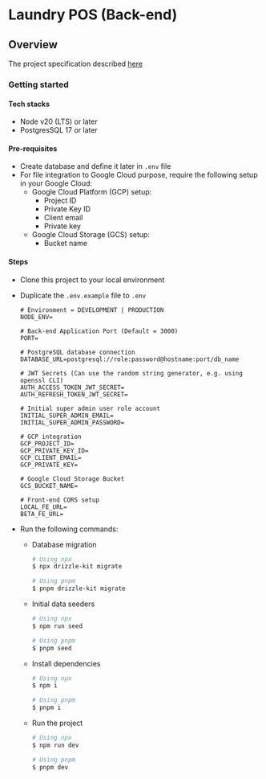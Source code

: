 # Laundry POS (Back-end)

## Overview

The project specification described [here](./docs/overview.md)

### Getting started

#### Tech stacks

- Node v20 (LTS) or later
- PostgresSQL 17 or later

#### Pre-requisites

- Create database and define it later in `.env` file
- For file integration to Google Cloud purpose, require the following setup in your Google Cloud:
  - Google Cloud Platform (GCP) setup:
    - Project ID
    - Private Key ID
    - Client email
    - Private key
  - Google Cloud Storage (GCS) setup:
    - Bucket name

#### Steps

- Clone this project to your local environment
- Duplicate the `.env.example` file to `.env`

  ```env
  # Environment = DEVELOPMENT | PRODUCTION
  NODE_ENV=

  # Back-end Application Port (Default = 3000)
  PORT=

  # PostgreSQL database connection
  DATABASE_URL=postgresql://role:password@hostname:port/db_name

  # JWT Secrets (Can use the random string generator, e.g. using openssl CLI)
  AUTH_ACCESS_TOKEN_JWT_SECRET=
  AUTH_REFRESH_TOKEN_JWT_SECRET=

  # Initial super admin user role account
  INITIAL_SUPER_ADMIN_EMAIL=
  INITIAL_SUPER_ADMIN_PASSWORD=

  # GCP integration
  GCP_PROJECT_ID=
  GCP_PRIVATE_KEY_ID=
  GCP_CLIENT_EMAIL=
  GCP_PRIVATE_KEY=

  # Google Cloud Storage Bucket
  GCS_BUCKET_NAME=

  # Front-end CORS setup
  LOCAL_FE_URL=
  BETA_FE_URL=
  ```

- Run the following commands:

  - Database migration

    ```bash
    # Using npx
    $ npx drizzle-kit migrate

    # Using pnpm
    $ pnpm drizzle-kit migrate
    ```

  - Initial data seeders

    ```bash
    # Using npx
    $ npm run seed

    # Using pnpm
    $ pnpm seed
    ```

  - Install dependencies

    ```bash
    # Using npx
    $ npm i

    # Using pnpm
    $ pnpm i
    ```

  - Run the project

    ```bash
    # Using npx
    $ npm run dev

    # Using pnpm
    $ pnpm dev
    ```
